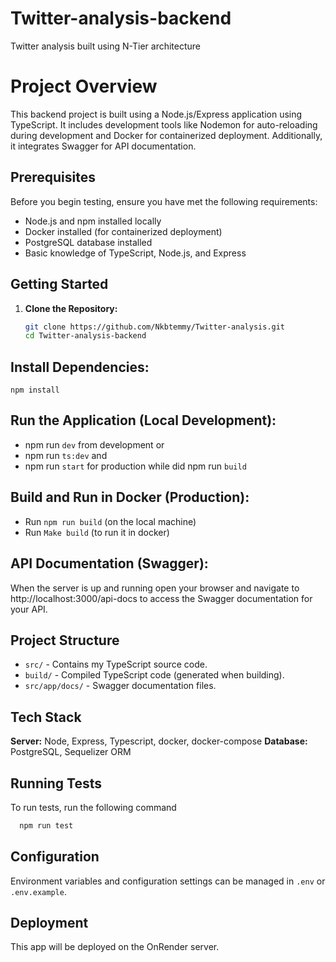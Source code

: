 # Twitter-analysis-backend
Twitter analysis built using N-Tier architecture 

# Project Overview
This backend project is built using a Node.js/Express application using TypeScript. It includes development tools like Nodemon for auto-reloading during development and Docker for containerized deployment. Additionally, it integrates Swagger for API documentation.

## Prerequisites

Before you begin testing, ensure you have met the following requirements:

- Node.js and npm installed locally
- Docker installed (for containerized deployment)
- PostgreSQL database installed
- Basic knowledge of TypeScript, Node.js, and Express

## Getting Started

1. **Clone the Repository:**

   ```bash
   git clone https://github.com/Nkbtemmy/Twitter-analysis.git
   cd Twitter-analysis-backend
   ```

## Install Dependencies:

`npm install`

## Run the Application (Local Development):

- npm run `dev` from development or
- npm run `ts:dev` and 
- npm run `start` for production while did npm run `build`

## Build and Run in Docker (Production):

- Run `npm run build` (on the local machine)
- Run `Make build` (to run it in docker)


## API Documentation (Swagger):
When the server is up and running open your browser and navigate to http://localhost:3000/api-docs to access the Swagger documentation for your API.

## Project Structure

- `src/` - Contains my TypeScript source code.
- `build/` - Compiled TypeScript code (generated when building).
- `src/app/docs/` - Swagger documentation files.

## Tech Stack

**Server:** Node, Express, Typescript, docker, docker-compose
**Database:** PostgreSQL, Sequelizer ORM 

## Running Tests

To run tests, run the following command

```bash
  npm run test
```

## Configuration

Environment variables and configuration settings can be managed in `.env` or `.env.example`.

## Deployment

This app will be deployed on the OnRender server.
